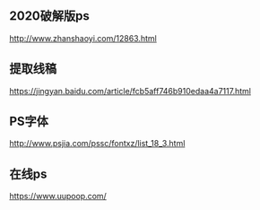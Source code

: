 ## 2020破解版ps
http://www.zhanshaoyi.com/12863.html

## 提取线稿
https://jingyan.baidu.com/article/fcb5aff746b910edaa4a7117.html

## PS字体
http://www.psjia.com/pssc/fontxz/list_18_3.html

## 在线ps
https://www.uupoop.com/